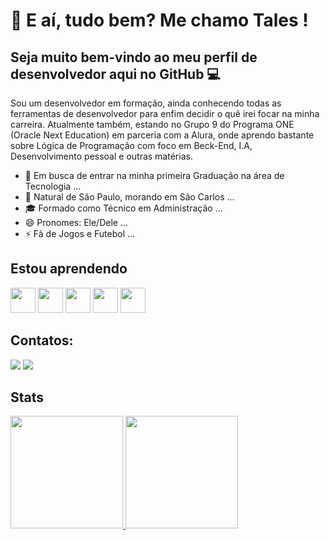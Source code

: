 # 👋 E aí, tudo bem? Me chamo Tales !
## Seja muito bem-vindo ao meu perfil de desenvolvedor aqui no GitHub 💻

Sou um desenvolvedor em formação, ainda conhecendo todas as ferramentas de desenvolvedor para enfim decidir o quê irei focar na minha carreira. Atualmente também, estando no Grupo 9 do Programa ONE (Oracle Next Education) em parceria com a Alura, onde aprendo bastante sobre Lógica de Programação com foco em Beck-End, I.A, Desenvolvimento pessoal e outras matérias.

- 🔭 Em busca de entrar na minha primeira Graduação na área de Tecnologia ...
- 🌱 Natural de São Paulo, morando em São Carlos ...
- 🎓 Formado como Técnico em Administração ...
- 😄 Pronomes: Ele/Dele ...
- ⚡ Fã de Jogos e Futebol ...


## Estou aprendendo
<img loading="lazy" src="https://cdn.jsdelivr.net/gh/devicons/devicon@latest/icons/html5/html5-plain-wordmark.svg" width="40" height="40"/>   <img loading="lazy" src="https://cdn.jsdelivr.net/gh/devicons/devicon@latest/icons/css3/css3-plain-wordmark.svg" width="40" height="40"/>   <img loading="lazy" src="https://cdn.jsdelivr.net/gh/devicons/devicon@latest/icons/javascript/javascript-original.svg" width="40" height="40"/>   <img loading="lazy" src="https://icones.pro/wp-content/uploads/2021/06/icone-github-jaune.png" width="40" height="40"/>   <img loading="lazy" src="https://cdn.jsdelivr.net/gh/devicons/devicon@latest/icons/git/git-plain-wordmark.svg" width="40" height="40"/> 

## Contatos:
<div>
<a href = "tales.santista08@gmail.com"><img loading="lazy" src="https://img.shields.io/badge/Gmail-D14836?style=for-the-badge&logo=gmail&logoColor=white" target="_blank"></a>
<a href="https://www.linkedin.com/in/tales-andradee/" target="_blank"><img loading="lazy" src="https://img.shields.io/badge/-LinkedIn-%230077B5?style=for-the-badge&logo=linkedin&logoColor=white" target="_blank"></a>   
</div>

## Stats
<div>
<a href="https://github.com/tales-andradee">
<img loading="lazy" height="180em" src="https://github-readme-stats.vercel.app/api/top-langs/?username=tales-andradee&layout=compact&langs_count=7&theme=dracula"/>
<img loading="lazy" height="180em" src="https://github-readme-stats.vercel.app/api?username=tales-andradee&show_icons=true&theme=dracula&include_all_commits=true&count_private=true"/>
</div>


